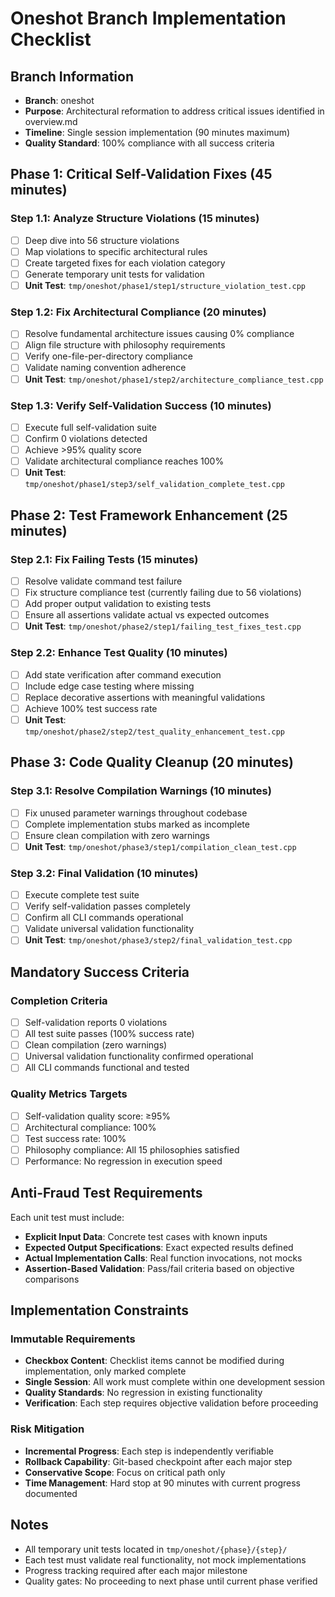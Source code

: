 # Oneshot Branch Implementation Checklist

## Branch Information
- **Branch**: oneshot
- **Purpose**: Architectural reformation to address critical issues identified in overview.md
- **Timeline**: Single session implementation (90 minutes maximum)
- **Quality Standard**: 100% compliance with all success criteria

## Phase 1: Critical Self-Validation Fixes (45 minutes)

### Step 1.1: Analyze Structure Violations (15 minutes)
- [ ] Deep dive into 56 structure violations
- [ ] Map violations to specific architectural rules
- [ ] Create targeted fixes for each violation category
- [ ] Generate temporary unit tests for validation
- [ ] **Unit Test**: `tmp/oneshot/phase1/step1/structure_violation_test.cpp`

### Step 1.2: Fix Architectural Compliance (20 minutes)
- [ ] Resolve fundamental architecture issues causing 0% compliance
- [ ] Align file structure with philosophy requirements
- [ ] Verify one-file-per-directory compliance
- [ ] Validate naming convention adherence
- [ ] **Unit Test**: `tmp/oneshot/phase1/step2/architecture_compliance_test.cpp`

### Step 1.3: Verify Self-Validation Success (10 minutes)
- [ ] Execute full self-validation suite
- [ ] Confirm 0 violations detected
- [ ] Achieve >95% quality score
- [ ] Validate architectural compliance reaches 100%
- [ ] **Unit Test**: `tmp/oneshot/phase1/step3/self_validation_complete_test.cpp`

## Phase 2: Test Framework Enhancement (25 minutes)

### Step 2.1: Fix Failing Tests (15 minutes)
- [ ] Resolve validate command test failure
- [ ] Fix structure compliance test (currently failing due to 56 violations)
- [ ] Add proper output validation to existing tests
- [ ] Ensure all assertions validate actual vs expected outcomes
- [ ] **Unit Test**: `tmp/oneshot/phase2/step1/failing_test_fixes_test.cpp`

### Step 2.2: Enhance Test Quality (10 minutes)
- [ ] Add state verification after command execution
- [ ] Include edge case testing where missing
- [ ] Replace decorative assertions with meaningful validations
- [ ] Achieve 100% test success rate
- [ ] **Unit Test**: `tmp/oneshot/phase2/step2/test_quality_enhancement_test.cpp`

## Phase 3: Code Quality Cleanup (20 minutes)

### Step 3.1: Resolve Compilation Warnings (10 minutes)
- [ ] Fix unused parameter warnings throughout codebase
- [ ] Complete implementation stubs marked as incomplete
- [ ] Ensure clean compilation with zero warnings
- [ ] **Unit Test**: `tmp/oneshot/phase3/step1/compilation_clean_test.cpp`

### Step 3.2: Final Validation (10 minutes)
- [ ] Execute complete test suite
- [ ] Verify self-validation passes completely
- [ ] Confirm all CLI commands operational
- [ ] Validate universal validation functionality
- [ ] **Unit Test**: `tmp/oneshot/phase3/step2/final_validation_test.cpp`

## Mandatory Success Criteria

### Completion Criteria
- [ ] Self-validation reports 0 violations
- [ ] All test suite passes (100% success rate)
- [ ] Clean compilation (zero warnings)
- [ ] Universal validation functionality confirmed operational
- [ ] All CLI commands functional and tested

### Quality Metrics Targets
- [ ] Self-validation quality score: ≥95%
- [ ] Architectural compliance: 100%
- [ ] Test success rate: 100%
- [ ] Philosophy compliance: All 15 philosophies satisfied
- [ ] Performance: No regression in execution speed

## Anti-Fraud Test Requirements

Each unit test must include:
- **Explicit Input Data**: Concrete test cases with known inputs
- **Expected Output Specifications**: Exact expected results defined
- **Actual Implementation Calls**: Real function invocations, not mocks
- **Assertion-Based Validation**: Pass/fail criteria based on objective comparisons

## Implementation Constraints

### Immutable Requirements
- **Checkbox Content**: Checklist items cannot be modified during implementation, only marked complete
- **Single Session**: All work must complete within one development session
- **Quality Standards**: No regression in existing functionality
- **Verification**: Each step requires objective validation before proceeding

### Risk Mitigation
- **Incremental Progress**: Each step is independently verifiable
- **Rollback Capability**: Git-based checkpoint after each major step
- **Conservative Scope**: Focus on critical path only
- **Time Management**: Hard stop at 90 minutes with current progress documented

## Notes
- All temporary unit tests located in `tmp/oneshot/{phase}/{step}/`
- Each test must validate real functionality, not mock implementations
- Progress tracking required after each major milestone
- Quality gates: No proceeding to next phase until current phase verified
